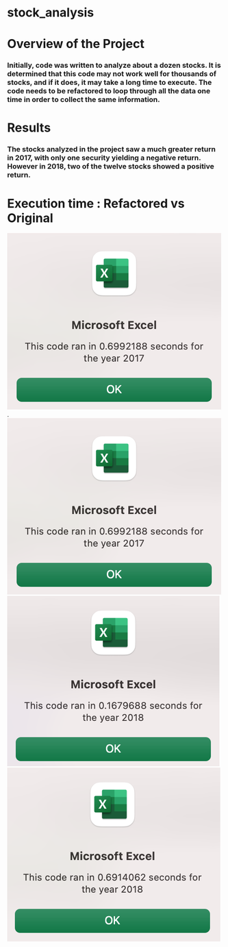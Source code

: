 # stock_analysis
# Overview of the Project
### Initially, code was written to analyze about a dozen stocks. It is determined that this code may not work well for thousands of stocks, and if it does, it may take a long time to execute. The code needs to be refactored to loop through all the data one time in order to collect the same information.

# Results
### The stocks analyzed in the project saw a much greater return in 2017, with only one security yielding a negative return. However in 2018, two of the twelve stocks showed a positive return. 

# Execution time : Refactored vs Original
![](stocks_analysis/resources/Module_2017.png).  ![](stocks_analysis/resources/Module_2017.png)
![](stocks_analysis/resources/VBA_Challenge_2018.png) ![](stocks_analysis/resources/Module_2018.png)


